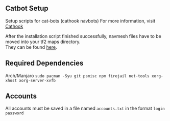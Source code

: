 ## Catbot Setup

Setup scripts for cat-bots (cathook navbots)
For more information, visit [Cathook](https://github.com/explowz/cathook)

After the installation script finished successfully, navmesh files have to be moved into your tf2 maps directory.  
They can be found [here](https://github.com/explowz/catbot-database).

## Required Dependencies
Arch/Manjaro
`sudo pacman -Syu git psmisc npm firejail net-tools xorg-xhost xorg-server-xvfb`

## Accounts
All accounts must be saved in a file named `accounts.txt` in the format `login password`
